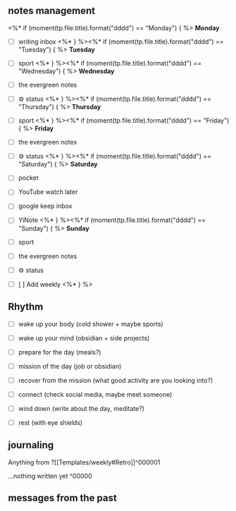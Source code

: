 ## notes management
<%* if (moment(tp.file.title).format("dddd") == "Monday") { %>
**Monday**
 - [ ] writing inbox
<%* } %><%* if (moment(tp.file.title).format("dddd") == "Tuesday") { %>
**Tuesday**
 - [ ] sport
<%* } %><%* if (moment(tp.file.title).format("dddd") == "Wednesday") { %>
**Wednesday**
- [ ] the evergreen notes 
- [ ] ⚙️ status
<%* } %><%* if (moment(tp.file.title).format("dddd") == "Thursday") { %>
**Thursday**
 - [ ] sport
<%* } %><%* if (moment(tp.file.title).format("dddd") == "Friday") { %>
**Friday**
- [ ] the evergreen notes 
- [ ] ⚙️ status
<%* } %><%* if (moment(tp.file.title).format("dddd") == "Saturday") { %>
**Saturday**
 - [ ] pocket
 - [ ] YouTube watch later
 - [ ] google keep inbox
 - [ ]  YiNote
<%* } %><%* if (moment(tp.file.title).format("dddd") == "Sunday") { %>
**Sunday**
- [ ] sport
- [ ] the evergreen notes 
- [ ] ⚙️ status
- [ ]  [ ] Add weekly 
<%* } %>


## Rhythm
 - [ ] wake up your body (cold shower + maybe sports)
 - [ ] wake up your mind (obsidian + side projects)
 - [ ] prepare for the day (meals?)
 - [ ] mission of the day (job or obsidian)
 - [ ] recover from the mission (what good activity are you looking into?)
 - [ ] connect (check social media, maybe meet someone)
 - [ ] wind down (write about the day, meditate?)
 - [ ] rest (with eye shields)


## journaling 

Anything from ?[[Templates/weekly#Retro]]^000001


...nothing written yet
^00000


## messages from the past
